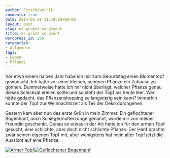 ```yaml
---
author: FitzChivalrik
comments: true
date: 2014-02-28 11:19:19+00:00
layout: post
slug: es-gruent-so-gruent
title: Es grünt so grünt
wordpress_id: 266
categories:
- Allgemein
tags:
- Leben
- Pflanze
---
```


Vor etwa einem halben Jahr habe ich mir zum Geburtstag einen Blumentopf gewünscht. Ich hatte vor einer kleinen, schönen Pflanze ein Zuhause zu gönnen. Dummerweise hatte ich mir nicht überlegt, welcher Pflanze genau dieses Schicksal ereilen sollte und so steht der Topf bis heute leer. Wer hätte gedacht, das Pflanzenshopping so langwierig sein kann? Immerhin konnte der Topf zur Weihnachtszeit als Teil der Deko durchgehen.




Gestern kam aber nun das erste Grün in mein Zimmer. Ein geflochtener Bogenhanf, auch Schiegermutterzunge genannt, wurde mir von meiner Freundin geschenkt. Genau so etwas in der Art hatte ich für den armen Topf gesucht, eine schlichte, aber doch nicht schlichte Pflanze. Der Hanf brachte zwar seinen eigenen Topf mit, aber wenigstens hat mein alter Topf jetzt die Aussicht auf eine Pflanze.




[![Armer Topf](http://www.pgunited.de/wp-content/uploads/2014/02/armer_topf-225x300.jpg)](http://www.pgunited.de/wp-content/uploads/2014/02/armer_topf.jpg)[![Geflochtener Bogenhanf](http://www.pgunited.de/wp-content/uploads/2014/02/bogenhanf_geflochten-225x300.jpg)](http://www.pgunited.de/wp-content/uploads/2014/02/bogenhanf_geflochten.jpg)
